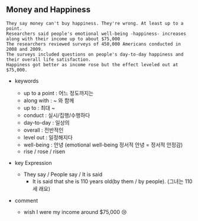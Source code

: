 ## Money and Happiness

```
They say money can't buy happiness. They're wrong. At least up to a point.
Researchers said people's emotional well-being -happiness- increases along with their income up to about $75,000
The researchers reviewed surveys of 450,000 Americans conducted in 2008 and 2009.
The surveys included questions on people's day-to-day happiness and their overall life satisfaction.
Happiness got better as income rose but the effect leveled out at $75,000.
```

* keywords
  - up to a point : 어느 정도까지는
  - along with : ~ 와 함께
  - up to : 최대 ~
  - conduct : 실시/집행/수행하다
  - day-to-day : 일상의
  - overall : 전반적인
  - level out : 일정해지다
  - well-being : 안녕 (emotional well-being 정서적 안녕 = 정서적 안정감)
  - rise / rose / risen

* key Expression
  - They say / People say / It is said
    * It is said that she is 110 years old(by them / by people). (그녀는 110세 래요) 

* comment
  - wish I were my income around $75,000 😢
